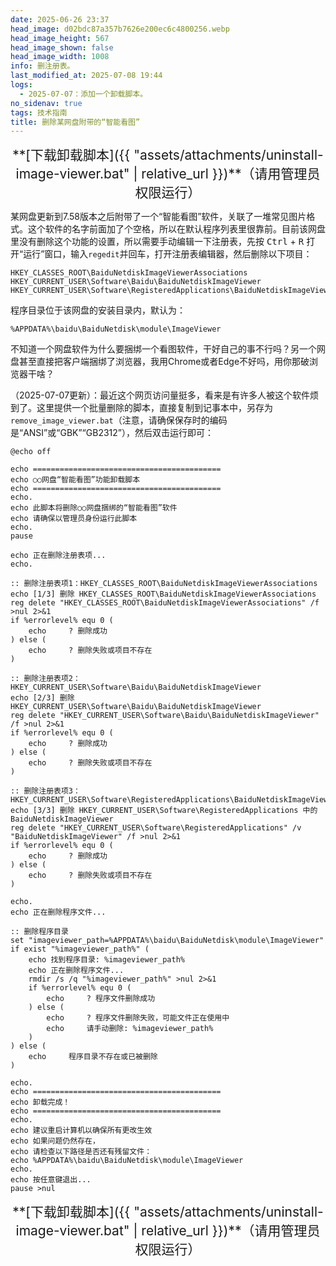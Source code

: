 ```yaml
---
date: 2025-06-26 23:37
head_image: d02bdc87a357b7626e200ec6c4800256.webp
head_image_height: 567
head_image_shown: false
head_image_width: 1008
info: 删注册表。
last_modified_at: 2025-07-08 19:44
logs: 
  - 2025-07-07：添加一个卸载脚本。
no_sidenav: true
tags: 技术指南
title: 删除某网盘附带的“智能看图”
---
```

<div class="alert alert-success" markdown="1" style="text-align: center; font-size: 150%;">
**[下载卸载脚本]({{ "assets/attachments/uninstall-image-viewer.bat" | relative_url }})**（请用管理员权限运行）
</div>

某网盘更新到7.58版本之后附带了一个“智能看图”软件，关联了一堆常见图片格式。这个软件的名字前面加了个空格，所以在默认程序列表里很靠前。目前该网盘里没有删除这个功能的设置，所以需要手动编辑一下注册表，先按 <kbd>Ctrl</kbd> + <kbd>R</kbd> 打开“运行”窗口，输入`regedit`并回车，打开注册表编辑器，然后删除以下项目：

```
HKEY_CLASSES_ROOT\BaiduNetdiskImageViewerAssociations
HKEY_CURRENT_USER\Software\Baidu\BaiduNetdiskImageViewer
HKEY_CURRENT_USER\Software\RegisteredApplications\BaiduNetdiskImageViewer
```

程序目录位于该网盘的安装目录内，默认为：

```
%APPDATA%\baidu\BaiduNetdisk\module\ImageViewer
```

不知道一个网盘软件为什么要捆绑一个看图软件，干好自己的事不行吗？另一个网盘甚至直接把客户端捆绑了浏览器，我用Chrome或者Edge不好吗，用你那破浏览器干啥？

（2025-07-07更新）：最近这个网页访问量挺多，看来是有许多人被这个软件烦到了。这里提供一个批量删除的脚本，直接复制到记事本中，另存为`remove_image_viewer.bat`（注意，请确保保存时的编码是“ANSI”或“GBK”“GB2312”），然后双击运行即可：

```batch
@echo off

echo ==========================================
echo ○○网盘“智能看图”功能卸载脚本
echo ==========================================
echo.
echo 此脚本将删除○○网盘捆绑的“智能看图”软件
echo 请确保以管理员身份运行此脚本
echo.
pause

echo 正在删除注册表项...
echo.

:: 删除注册表项1：HKEY_CLASSES_ROOT\BaiduNetdiskImageViewerAssociations
echo [1/3] 删除 HKEY_CLASSES_ROOT\BaiduNetdiskImageViewerAssociations
reg delete "HKEY_CLASSES_ROOT\BaiduNetdiskImageViewerAssociations" /f >nul 2>&1
if %errorlevel% equ 0 (
    echo     ? 删除成功
) else (
    echo     ? 删除失败或项目不存在
)

:: 删除注册表项2：HKEY_CURRENT_USER\Software\Baidu\BaiduNetdiskImageViewer
echo [2/3] 删除 HKEY_CURRENT_USER\Software\Baidu\BaiduNetdiskImageViewer
reg delete "HKEY_CURRENT_USER\Software\Baidu\BaiduNetdiskImageViewer" /f >nul 2>&1
if %errorlevel% equ 0 (
    echo     ? 删除成功
) else (
    echo     ? 删除失败或项目不存在
)

:: 删除注册表项3：HKEY_CURRENT_USER\Software\RegisteredApplications\BaiduNetdiskImageViewer
echo [3/3] 删除 HKEY_CURRENT_USER\Software\RegisteredApplications 中的 BaiduNetdiskImageViewer
reg delete "HKEY_CURRENT_USER\Software\RegisteredApplications" /v "BaiduNetdiskImageViewer" /f >nul 2>&1
if %errorlevel% equ 0 (
    echo     ? 删除成功
) else (
    echo     ? 删除失败或项目不存在
)

echo.
echo 正在删除程序文件...

:: 删除程序目录
set "imageviewer_path=%APPDATA%\baidu\BaiduNetdisk\module\ImageViewer"
if exist "%imageviewer_path%" (
    echo 找到程序目录: %imageviewer_path%
    echo 正在删除程序文件...
    rmdir /s /q "%imageviewer_path%" >nul 2>&1
    if %errorlevel% equ 0 (
        echo     ? 程序文件删除成功
    ) else (
        echo     ? 程序文件删除失败，可能文件正在使用中
        echo     请手动删除: %imageviewer_path%
    )
) else (
    echo     程序目录不存在或已被删除
)

echo.
echo ==========================================
echo 卸载完成！
echo ==========================================
echo.
echo 建议重启计算机以确保所有更改生效
echo 如果问题仍然存在，
echo 请检查以下路径是否还有残留文件：
echo %APPDATA%\baidu\BaiduNetdisk\module\ImageViewer
echo.
echo 按任意键退出...
pause >nul
```

<div class="alert alert-success" markdown="1" style="text-align: center; font-size: 150%;">
**[下载卸载脚本]({{ "assets/attachments/uninstall-image-viewer.bat" | relative_url }})**（请用管理员权限运行）
</div>

